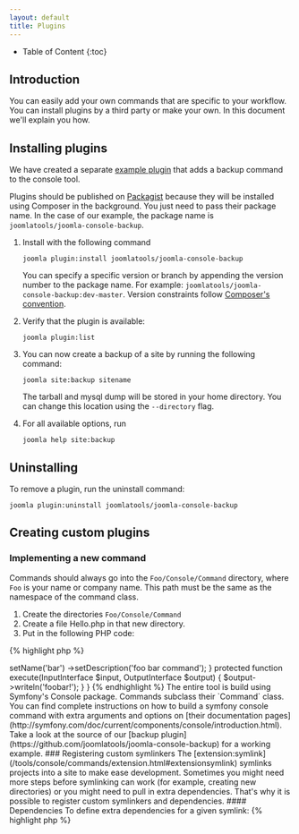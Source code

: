 ```yaml
---
layout: default
title: Plugins
---
```


* Table of Content
{:toc}

## Introduction

You can easily add your own commands that are specific to your workflow. You can install plugins by a third party or make your own. In this document we'll explain you how.

## Installing plugins

We have created a separate [example plugin](https://github.com/joomlatools/joomla-console-backup) that adds a backup command to the console tool.

Plugins should be published on [Packagist](https://packagist.org/) because they will be installed using Composer in the background. You just need to pass their package name. In the case of our example, the package name is `joomlatools/joomla-console-backup`.

1.  Install with the following command

    `joomla plugin:install joomlatools/joomla-console-backup`

    You can specify a specific version or branch by appending the version number to the package name. For example: `joomlatools/joomla-console-backup:dev-master`. Version constraints follow [Composer's convention](https://getcomposer.org/doc/01-basic-usage.md#package-versions). 

1. Verify that the plugin is available:

    `joomla plugin:list`

1. You can now create a backup of a site by running the following command:

    `joomla site:backup sitename`

    The tarball and mysql dump will be stored in your home directory. You can change this location using the `--directory` flag.

1. For all available options, run

    `joomla help site:backup`

## Uninstalling

To remove a plugin, run the uninstall command:

`joomla plugin:uninstall joomlatools/joomla-console-backup`

## Creating custom plugins

### Implementing a new command

Commands should always go into the `Foo/Console/Command` directory, where `Foo` is your name or company name. This path must be the same as the namespace of the command class.

1. Create the directories `Foo/Console/Command`
1. Create a file Hello.php in that new directory.
1. Put in the following PHP code:

{% highlight php %}
<?php
namespace Foo\Console\Command; // Namespace should be the same as the directory the file is in!

use Symfony\Component\Console\Command\Command;
use Symfony\Component\Console\Input\InputInterface;
use Symfony\Component\Console\Output\OutputInterface;

class Bar extends Command
{
  protected function configure()
  {
      $this->setName('bar')
           ->setDescription('foo bar command');
  }
  protected function execute(InputInterface $input, OutputInterface $output)
  {
      $output->writeln('foobar!');
  }
}
{% endhighlight %}

The entire tool is build using Symfony's Console package. Commands subclass their `Command` class. You can find complete instructions on how to build a symfony console command with extra arguments and options on [their documentation pages](http://symfony.com/doc/current/components/console/introduction.html).

Take a look at the source of our [backup plugin](https://github.com/joomlatools/joomla-console-backup) for a working example.

### Registering custom symlinkers

The [extension:symlink](/tools/console/commands/extension.html#extensionsymlink) symlinks projects into a site to make ease development. Sometimes you might need more steps before symlinking can work (for example, creating new directories) or you might need to pull in extra dependencies. That's why it is possible to register custom symlinkers and dependencies.

#### Dependencies

To define extra dependencies for a given symlink:

{% highlight php %}
<?php
$symlink      = 'com_foobar';
$dependencies = array('com_dependency', 'com_library', 'plg_framework');

Extension\Symlink::registerDependencies($symlink, $dependencies);
{% endhighlight %}

If you now symlink `com_foobar` with `joomla extension:symlink site com_foobar`, the defined dependencies will automatically be symlinked too.

#### Symlinker

You can pass a function to `Extension\Symlink::registerSymlinker` to add new behavior to the symlink command.

{% highlight php %}
<?php
Extension\Symlink::registerSymlinker(function($source, $destination, $project, $projects) {
  if ($project != 'com_foobar')) {
    return false;
  }

  mkdir($destination.'/new/path', 0755, true);
	
  return true;
});
{% endhighlight %}

If the function returns true, the symlinker _will not_ run the default symlinking logic afterwards.


## Publishing your plugin

To make your plugin installable, you need to add a Composer manifest. Create a file `composer.json` in the root directory of this plugin with the following information:

{% highlight js %}
{
  "name": "foo/bar",
  "description": "My awesome plugin for joomla-console"
  "type": "joomla-console-plugin"
  "autoload": {
    "psr-0": {"Foo\\": "/"}
      .. or ..
    "files": ["symlinker.php"]
  }
}
{% endhighlight %}

A quick explanation of these fields:

* Name is required and must adhere to the Composer convention, eg `vendor/package-name`.
* Description is required for publishing packages
* Type must be set `joomla-console-plugin`, otherwise it will not be installed
* You must tell Composer how to map the namespace to your classes. Otherwise joomla-console will fail to recognize it. If you are only including a symlinker file, autoloading the file will be sufficient.

To find out all available options and get more information on these fields, please refer to the [composer.json schema documentation](https://getcomposer.org/doc/04-schema.md).

Now push your files to a GitHub repository and publish it on [Packagist](https://packagist.org/)!

Once published on Packagist, you'll be able install it by running the install command: `joomla plugin:install foo/bar` where `foo/bar` is the name you defined in composer.json!

Happy coding!
